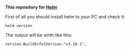 **This repository for [Helm](https://helm.sh/)**

First of all you should install helm to your PC and check it:
```
helm version
```
The output will be smth like this:
```
version.BuildInfo{Version:"v3.10.1",
```
